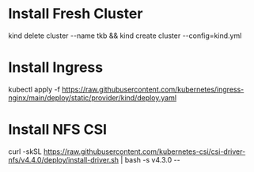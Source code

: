# Install Fresh Cluster

kind delete cluster --name tkb && kind create cluster --config=kind.yml

# Install Ingress

kubectl apply -f https://raw.githubusercontent.com/kubernetes/ingress-nginx/main/deploy/static/provider/kind/deploy.yaml

# Install NFS CSI

curl -skSL https://raw.githubusercontent.com/kubernetes-csi/csi-driver-nfs/v4.4.0/deploy/install-driver.sh | bash -s v4.3.0 --
